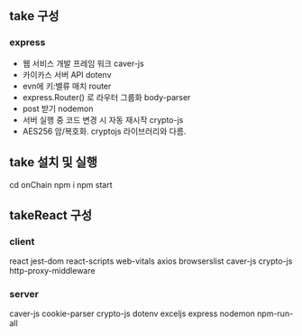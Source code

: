 ## take 구성  
  
### express
- 웹 서비스 개발 프레임 워크
caver-js
- 카이카스 서버 API
dotenv
- evn에 키:밸류 매치
router
- express.Router() 로 라우터 그룹화
body-parser
- post 받기
nodemon
- 서버 실행 중 코드 변경 시 자동 재시작
crypto-js
- AES256 암/복호화. cryptojs 라이브러리와 다름.
  
## take 설치 및 실행
cd onChain
npm i
npm start

## takeReact 구성

### client
react
jest-dom
react-scripts
web-vitals
axios
browserslist
caver-js
crypto-js
http-proxy-middleware

### server
caver-js
cookie-parser
crypto-js
dotenv
exceljs
express
nodemon
npm-run-all
